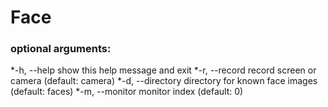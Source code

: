 # Face


### optional arguments:


  *-h,   --help      show this help message and exit
  *-r,   --record    record screen or camera (default: camera)
  *-d,   --directory directory for known face images (default: faces)
  *-m,   --monitor   monitor index (default: 0)